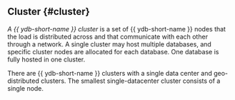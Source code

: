 ## Cluster {#cluster}

_A {{ ydb-short-name }} cluster_ is a set of {{ ydb-short-name }} nodes that the load is distributed across and that communicate with each other through a network. A single cluster may host multiple databases, and specific cluster nodes are allocated for each database. One database is fully hosted in one cluster.

There are {{ ydb-short-name }} clusters with a single data center and geo-distributed clusters. The smallest single-datacenter cluster consists of a single node.
